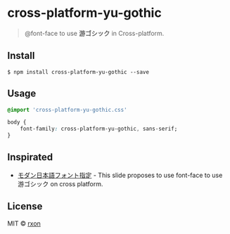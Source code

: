# cross-platform-yu-gothic

> @font-face to use **游ゴシック** in Cross-platform.

<!-- ## Why?

 Cross-platform. -->

## Install

```
$ npm install cross-platform-yu-gothic --save
```

## Usage

```css
@import 'cross-platform-yu-gothic.css'

body {
	font-family: cross-platform-yu-gothic, sans-serif;
}

```

## Inspirated

- [モダン日本語フォント指定](https://speakerdeck.com/tacamy/modanri-ben-yu-huontozhi-ding) - This slide proposes to use font-face to use 游ゴシック on cross platform.

## License

MIT © [rxon](https://github.com/rxon)

<!-- > [](http://) &nbsp;&middot;&nbsp;
> GitHub [@](https://github.com/) &nbsp;&middot;&nbsp;
> Twitter [@](https://twitter.com/) -->